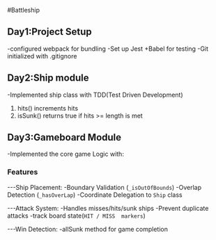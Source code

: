#Battleship
## Day1:Project Setup
-configured webpack for bundling
-Set up Jest +Babel for testing 
-Git initialized with .gitignore

## Day2:Ship module 
-Implemented ship class with  TDD(Test Driven Development)
1) hits()  increments hits  
2) isSunk()  returns true if  hits >= length is met 


## Day3:Gameboard Module
-Implemented the core game Logic with:

### Features
---Ship Placement:
 -Boundary Validation (`_isOutOfBounds`)
 -Overlap Detection   (`_hasOverLap`)
 -Coordinate Delegation to `Ship` class

---Attack System:
-Handles  misses/hits/sunk  ships
-Prevent duplicate attacks
-track board state(`HIT / MISS  markers`)

---Win Detection:
-allSunk method  for game completion 

